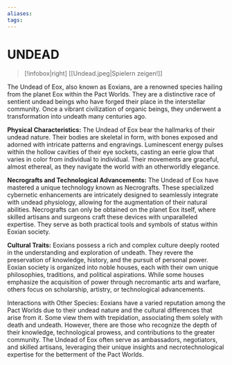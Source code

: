 ```yaml
---
aliases: 
tags: 
---
```

# UNDEAD
> [!infobox|right]
>  [[Undead.jpeg|Spielern zeigen!]]
> 
The Undead of Eox, also known as Eoxians, are a renowned species hailing from the planet Eox within the Pact Worlds. They are a distinctive race of sentient undead beings who have forged their place in the interstellar community. Once a vibrant civilization of organic beings, they underwent a transformation into undeath many centuries ago.

**Physical Characteristics:** The Undead of Eox bear the hallmarks of their undead nature. Their bodies are skeletal in form, with bones exposed and adorned with intricate patterns and engravings. Luminescent energy pulses within the hollow cavities of their eye sockets, casting an eerie glow that varies in color from individual to individual. Their movements are graceful, almost ethereal, as they navigate the world with an otherworldly elegance.

**Necrografts and Technological Advancements:** The Undead of Eox have mastered a unique technology known as Necrografts. These specialized cybernetic enhancements are intricately designed to seamlessly integrate with undead physiology, allowing for the augmentation of their natural abilities. Necrografts can only be obtained on the planet Eox itself, where skilled artisans and surgeons craft these devices with unparalleled expertise. They serve as both practical tools and symbols of status within Eoxian society.

**Cultural Traits:** Eoxians possess a rich and complex culture deeply rooted in the understanding and exploration of undeath. They revere the preservation of knowledge, history, and the pursuit of personal power. Eoxian society is organized into noble houses, each with their own unique philosophies, traditions, and political aspirations. While some houses emphasize the acquisition of power through necromantic arts and warfare, others focus on scholarship, artistry, or technological advancements.

Interactions with Other Species: Eoxians have a varied reputation among the Pact Worlds due to their undead nature and the cultural differences that arise from it. Some view them with trepidation, associating them solely with death and undeath. However, there are those who recognize the depth of their knowledge, technological prowess, and contributions to the greater community. The Undead of Eox often serve as ambassadors, negotiators, and skilled artisans, leveraging their unique insights and necrotechnological expertise for the betterment of the Pact Worlds.
